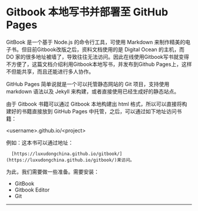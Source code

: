 # Gitbook 本地写书并部署至 GitHub Pages

  GitBook 是一个基于 Node.js 的命令行工具，可使用 Markdown 来制作精美的电子书。但目前Gitbook改版之后，资料文档使用的是 Digital Ocean 的主机，而 DO 家的很多地址被墙了，导致往往无法访问。因此在线使用Gitbook写书就变得不方便了，这篇文档介绍利用Gitbook本地写书，并发布到Github Pages上，这样不但能共享，而且还能进行多人协作。

 GitHub Pages 简单说就是一个可以托管静态网站的 Git 项目，支持使用 markdown 语法以及 Jekyll 来构建，或者直接使用已经生成好的静态站点。



  由于 Gitbook 书籍可以通过 Gitbook 本地构建出 html  格式，所以可以直接将构建好的书籍直接放到 GitHub Pages 中托管，之后，可以通过如下地址访问书籍：



   &lt;username&gt;.github.io/&lt;project&gt;

例如：这本书可以通过地址：

```
  [https://luxudongchina.github.io/gitbook/](https://luxudongchina.github.io/gitbook/)来访问。
```

为此，我们需要做一些准备。需要安装：

* GitBook
* Gitbook Editor
* Git

---



